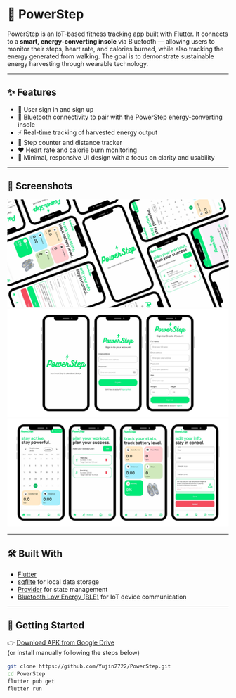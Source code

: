 # 🚀 PowerStep

PowerStep is an IoT-based fitness tracking app built with Flutter. It connects to a **smart, energy-converting insole** via Bluetooth — allowing users to monitor their steps, heart rate, and calories burned, while also tracking the energy generated from walking. The goal is to demonstrate sustainable energy harvesting through wearable technology.

---

## ✨ Features
- 👤 User sign in and sign up 
- 🔗 Bluetooth connectivity to pair with the PowerStep energy-converting insole  
- ⚡ Real-time tracking of harvested energy output  
- 🦶 Step counter and distance tracker  
- ❤️ Heart rate and calorie burn monitoring  
- 🌙 Minimal, responsive UI design with a focus on clarity and usability  

---

## 📸 Screenshots

![powerstep1](screenshots/powerstep1.png)
![powerstep2](screenshots/powerstep2.png)
![powerstep3](screenshots/powerstep3.png)

---

## 🛠️ Built With
- [Flutter](https://flutter.dev)
- [sqflite](https://pub.dev/packages/sqflite) for local data storage
- [Provider](https://pub.dev/packages/provider) for state management
- [Bluetooth Low Energy (BLE)](https://pub.dev/packages/flutter_blue_plus) for IoT device communication

---

## 🚀 Getting Started

👉 [Download APK from Google Drive](https://drive.google.com/file/d/1PqnJD3IJdA2OpAjcRARNjqFFsbFtz-Vf/view?usp=sharing)  
(or install manually following the steps below)

```bash
git clone https://github.com/Yujin2722/PowerStep.git
cd PowerStep
flutter pub get
flutter run
